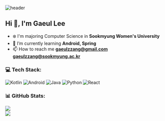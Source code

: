 ![header](https://capsule-render.vercel.app/api?type=waving&color=timeGradient&text=Welcome%20to%20Gaeul's%20GitHub%20👋&animation=twinkling&fontSize=35&fontAlignY=40&fontAlign=70&height=250)

## Hi 👋, I'm Gaeul Lee
- ❄️ I'm majoring Computer Science in **Sookmyung Women's University**
- 🌱 I’m currently learning **Android, Spring**
- 📫 How to reach me **gaeulzzang@gmail.com gaeulzzang@sookmyung.ac.kr**

### 💻 Tech Stack:
![Kotlin](https://img.shields.io/badge/kotlin-%23892CA0.svg?&style=plastic&logo=Kotlin&logoColor=white) ![Android](https://img.shields.io/badge/android_studio-3DDC84.svg?&style=plastic&logo=android%20studio&logoColor=white) ![Java](https://img.shields.io/badge/java-%23ED8B00.svg?style=plastic&logo=openjdk&logoColor=white) ![Python](https://img.shields.io/badge/python-3670A0?style=plastic&logo=python&logoColor=ffdd54) ![React](https://img.shields.io/badge/react-%2320232a.svg?style=plastic&logo=react&logoColor=%2361DAFB)

### 📊 GitHub Stats:
![](https://github-readme-stats.vercel.app/api?username=gaeulzzang&theme=radical&hide_border=false&include_all_commits=true&count_private=true)<br/>
![](https://github-readme-stats.vercel.app/api/top-langs/?username=gaeulzzang&theme=radical&hide_border=false&include_all_commits=true&count_private=true&layout=compact)

